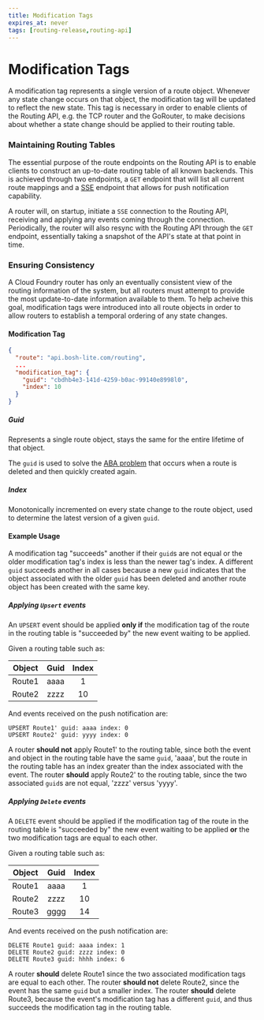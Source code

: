 ```yaml
---
title: Modification Tags
expires_at: never
tags: [routing-release,routing-api]
---
```


# Modification Tags

A modification tag represents a single version of a route object. Whenever any
state change occurs on that object, the modification tag will be updated to
reflect the new state. This tag is necessary in order to enable clients of the
Routing API, e.g. the TCP router and the GoRouter, to make decisions about
whether a state change should be applied to their routing table.

### Maintaining Routing Tables

The essential purpose of the route endpoints on the Routing API is to enable
clients to construct an up-to-date routing table of all known backends. This is
achieved through two endpoints, a `GET` endpoint that will list all current
route mappings and a [SSE](https://www.w3.org/TR/eventsource/)
endpoint that allows for push notification capability.

A router will, on startup, initiate a `SSE` connection to the Routing API,
receiving and applying any events coming through the connection. Periodically,
the router will also resync with the Routing API through the `GET` endpoint,
essentially taking a snapshot of the API's state at that point in time.

### Ensuring Consistency

A Cloud Foundry router has only an eventually consistent view of the routing
information of the system, but all routers must attempt to provide the most
update-to-date information available to them. To help acheive this goal,
modification tags were introduced into all route objects in order to allow
routers to establish a temporal ordering of any state changes.

#### Modification Tag

```json
{
  "route": "api.bosh-lite.com/routing",
  ...
  "modification_tag": {
    "guid": "cbdhb4e3-141d-4259-b0ac-99140e8998l0",
    "index": 10
  }
}
```

##### Guid

Represents a single route object, stays the same for the entire lifetime of that
object.

The `guid` is used to solve the [ABA
problem](https://en.wikipedia.org/wiki/ABA_problem) that occurs when a route is
deleted and then quickly created again.

##### Index

Monotonically incremented on every state change to the route object, used to
determine the latest version of a given `guid`.

#### Example Usage

A modification tag "succeeds" another if their `guid`s are not equal or the
older modification tag's index is less than the newer tag's index. A different
`guid` succeeds another in all cases because a new `guid` indicates that the
object associated with the older `guid` has been deleted and another route
object has been created with the same key.

##### Applying `Upsert` events

An `UPSERT` event should be applied **only if** the modification tag of the
route in the routing table is "succeeded by" the new event waiting to be
applied.

Given a routing table such as:

| Object   | Guid   | Index |
|:--------:|:------:|:-----:|
| Route1   | aaaa   | 1     |
| Route2   | zzzz   | 10    |

And events received on the push notification are:

```
UPSERT Route1' guid: aaaa index: 0
UPSERT Route2' guid: yyyy index: 0
```

A router **should not** apply Route1' to the routing table, since both the event
and object in the routing table have the same `guid`, 'aaaa', but the route in
the routing table has an index greater than the index associated with the event.
The router **should** apply Route2' to the routing table, since the two
associated `guid`s are not equal, 'zzzz' versus 'yyyy'.

##### Applying `Delete` events

A `DELETE` event should be applied if the modification tag of the route in the
routing table is "succeeded by" the new event waiting to be applied **or** the
two modification tags are equal to each other.

Given a routing table such as:

| Object   | Guid   | Index |
|:--------:|:------:|:-----:|
| Route1   | aaaa   | 1     |
| Route2   | zzzz   | 10    |
| Route3   | gggg   | 14    |

And events received on the push notification are:

```
DELETE Route1 guid: aaaa index: 1
DELETE Route2 guid: zzzz index: 0
DELETE Route3 guid: hhhh index: 6
```

A router **should** delete Route1 since the two associated modification tags are
equal to each other. The router **should not** delete Route2, since the event
has the same `guid` but a smaller index. The router **should** delete Route3,
because the event's modification tag has a different `guid`, and thus succeeds
the modification tag in the routing table.
